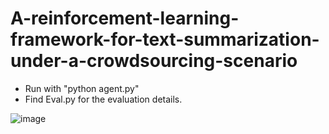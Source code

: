 # A-reinforcement-learning-framework-for-text-summarization-under-a-crowdsourcing-scenario
- Run with "python agent.py"
- Find Eval.py for the evaluation details.

![image](https://github.com/98k-bot/A-reinforcement-learning-framework-for-text-summarization-under-a-crowdsourcing-scenario/blob/master/lift.png)
